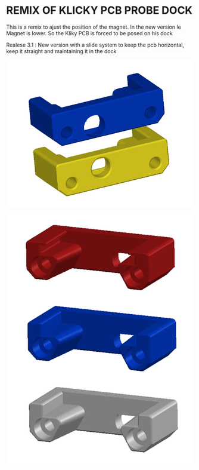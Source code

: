 # REMIX OF KLICKY PCB PROBE DOCK

This is a remix to ajust the position of the magnet.
In the new version le Magnet is lower. So the Kliky PCB is forced to be posed on his dock

Realese 3.1 : New version with a slide system to keep the pcb horizontal, keep it straight and maintaining it in the dock

![](https://github.com/Aurel-14/Voron-2.4/blob/main/KLICKY%20PCB%20PROBE/PICTURE/KLICKY_PCB_PROBE_COMPARE_01.PNG?raw=true)

![](https://github.com/Aurel-14/Voron-2.4/blob/main/KLICKY%20PCB%20PROBE/PICTURE/KLICKY_PCB_PROBE_COMPARE_02.PNG?raw=true)
